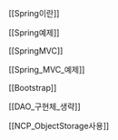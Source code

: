 
[[Spring이란]]

[[Spring예제]]

[[SpringMVC]]

[[Spring_MVC_예제]]

[[Bootstrap]]

[[DAO_구현체_생략]]

[[NCP_ObjectStorage사용]]
